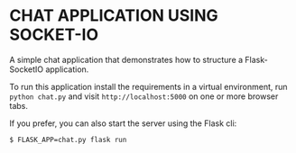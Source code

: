 CHAT APPLICATION USING SOCKET-IO
===================

A simple chat application that demonstrates how to structure a Flask-SocketIO application.

To run this application install the requirements in a virtual environment, run `python chat.py` and visit `http://localhost:5000` on one or more browser tabs.

If you prefer, you can also start the server using the Flask cli:

    $ FLASK_APP=chat.py flask run
